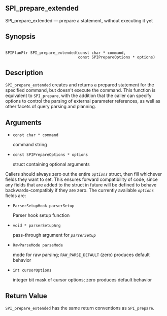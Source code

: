 ## SPI\_prepare\_extended

SPI\_prepare\_extended — prepare a statement, without executing it yet

## Synopsis

```

SPIPlanPtr SPI_prepare_extended(const char * command,
                                const SPIPrepareOptions * options)
```

## Description

`SPI_prepare_extended` creates and returns a prepared statement for the specified command, but doesn't execute the command. This function is equivalent to `SPI_prepare`, with the addition that the caller can specify options to control the parsing of external parameter references, as well as other facets of query parsing and planning.

## Arguments

* `const char * command`

    command string

* `const SPIPrepareOptions * options`

    struct containing optional arguments

Callers should always zero out the entire *`options`* struct, then fill whichever fields they want to set. This ensures forward compatibility of code, since any fields that are added to the struct in future will be defined to behave backwards-compatibly if they are zero. The currently available *`options`* fields are:

* `ParserSetupHook parserSetup`

    Parser hook setup function

* `void * parserSetupArg`

    pass-through argument for *`parserSetup`*

* `RawParseMode parseMode`

    mode for raw parsing; `RAW_PARSE_DEFAULT` (zero) produces default behavior

* `int cursorOptions`

    integer bit mask of cursor options; zero produces default behavior

## Return Value

`SPI_prepare_extended` has the same return conventions as `SPI_prepare`.